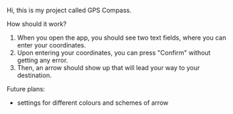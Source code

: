 Hi, this is my project called GPS Compass. 

How should it work? 
  1. When you open the app, you should see two text fields, where you can enter your coordinates. 
  2. Upon entering your coordinates, you can press "Confirm" without getting any error.
  3. Then, an arrow should show up that will lead your way to your destination.

Future plans: 
  - settings for different colours and schemes of arrow
